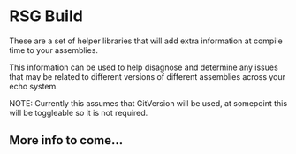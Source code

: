 # RSG Build
These are a set of helper libraries that will add extra information at compile time to your assemblies.

This information can be used to help disagnose and determine any issues that may be related to different versions of different assemblies across your echo system.

NOTE: Currently this assumes that GitVersion will be used, at somepoint this will be toggleable so it is not required.


## More info to come...
